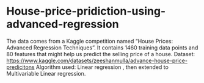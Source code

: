 # House-price-pridiction-using-advanced-regression
The data comes from a Kaggle competition named “House Prices: Advanced Regression Techniques”. It contains 1460 training data points and 80 features that might help us predict the selling price of a house.
Dataset: https://www.kaggle.com/datasets/zeeshanmulla/advance-house-price-predicitons
Algorithm used:
Linear regression , then extended to Multivariable Linear regression.
